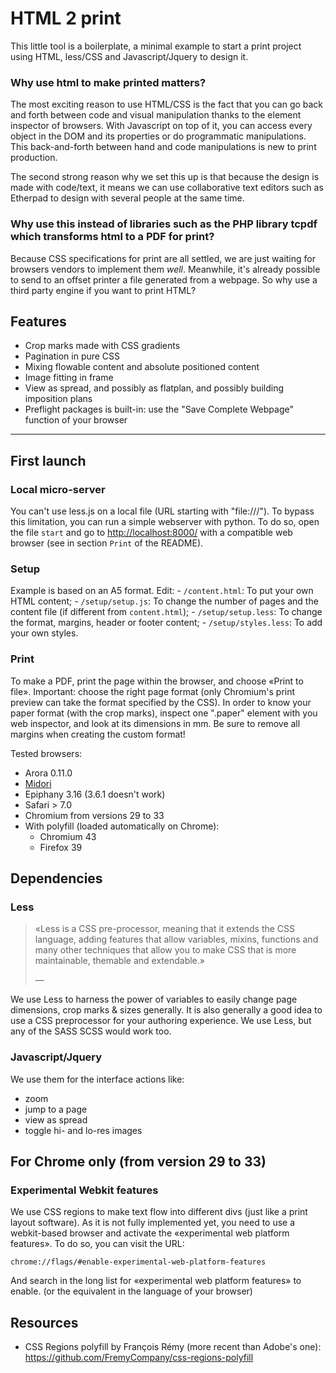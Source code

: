 HTML 2 print
============

This little tool is a boilerplate, a minimal example to start a print project
using HTML, less/CSS and Javascript/Jquery to design it.



### Why use html to make printed matters?

The most exciting reason to use HTML/CSS is the fact that you can go back
and forth between code and visual manipulation thanks to the element inspector
of browsers. With Javascript on top of it, you can access every object in the
DOM and its properties or do programmatic manipulations. This back-and-forth
between hand and code manipulations is new to print production.

The second strong reason why we set this up is that because the design is made
with code/text, it means we can use collaborative text editors such as
Etherpad to design with several people at the same time.



### Why use this instead of libraries such as the PHP library tcpdf which transforms html to a PDF for print?

Because CSS specifications for print are all settled, we are just waiting for
browsers vendors to implement them *well*. Meanwhile, it's already
possible to send to an offset printer a file generated from a webpage. So why
use a third party engine if you want to print HTML?



Features
--------
- Crop marks made with CSS gradients
- Pagination in pure CSS
- Mixing flowable content and absolute positioned content
- Image fitting in frame
- View as spread, and possibly as flatplan, and possibly building imposition
  plans
- Preflight packages is built-in: use the "Save Complete Webpage" function of
  your browser






* * *

First launch
------------

### Local micro-server

You can't use less.js on a local file (URL starting with "file:///").
To bypass this limitation, you can run a simple webserver with python.
To do so, open the file `start` and go to <http://localhost:8000/> with a compatible web browser (see in section `Print` of the README).


### Setup

Example is based on an A5 format. 
Edit:
    - `/content.html`: To put your own HTML content;
    - `/setup/setup.js`: To change the number of pages and the content file (if different from `content.html`);
    - `/setup/setup.less`: To change the format, margins, header or footer content;
    - `/setup/styles.less`: To add your own styles.


### Print

To make a PDF, print the page within the browser, and choose «Print to file».
Important: choose the right page format (only Chromium's print preview can take the format specified by the CSS).
In order to know your paper format (with the crop marks), inspect one ".paper" element with you web inspector, and look at its dimensions in mm. Be sure to remove all margins when creating the custom format!

Tested browsers:
- Arora 0.11.0
- [Midori](http://midori-browser.org/)
- Epiphany 3.16 (3.6.1 doesn't work)
- Safari > 7.0
- Chromium from versions 29 to 33
- With polyfill (loaded automatically on Chrome):
  - Chromium 43
  - Firefox 39





Dependencies
------------

### Less

> «Less is a CSS pre-processor, meaning that it extends the CSS language, adding
features that allow variables, mixins, functions and many other techniques
that allow you to make CSS that is more maintainable, themable and
extendable.»
> <footer>— <http://lesscss.org/></footer>

We use Less to harness the power of variables to easily change page dimensions, crop marks & sizes generally.
It is also generally a good idea to use a CSS preprocessor for your authoring experience. We use Less, but any of the SASS SCSS would work too.



### Javascript/Jquery

We use them for the interface actions like:
- zoom
- jump to a page
- view as spread
- toggle hi- and lo-res images



For Chrome only (from version 29 to 33)
---------------------------------------

### Experimental Webkit features

We use CSS regions to make text flow into different divs (just like a print
layout software). As it is not fully implemented yet, you need to use a
webkit-based browser and activate the «experimental web platform features».
To do so, you can visit the URL:

    chrome://flags/#enable-experimental-web-platform-features

And search in the long list for «experimental web platform features» to enable.
(or the equivalent in the language of your browser)



Resources
---------
- CSS Regions polyfill by François Rémy (more recent than Adobe's one): <https://github.com/FremyCompany/css-regions-polyfill>


<!--

Still need to document
----------------------

- the running title
- pagination styling (and offset?)

-->
